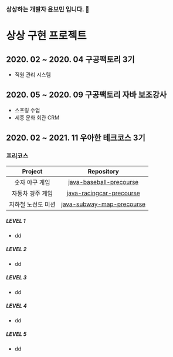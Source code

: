 ### 상상하는 개발자 윤보민 입니다. 🐥
# 상상 구현 프로젝트
## 2020. 02 ~ 2020. 04 구공팩토리 3기
- 직원 관리 시스템

## 2020. 05 ~ 2020. 09 구공팩토리 자바 보조강사
- 스프링 수업
- 세종 문화 회관 CRM

## 2020. 02 ~ 2021. 11 우아한 테크코스 3기
### 프리코스
|Project |Repository|
|:------:|:---------:|
|숫자 야구 게임|[java-baseball-precourse](https://github.com/da-nyee/java-baseball-precourse/tree/da-nyee)|
|자동차 경주 게임|[java-racingcar-precourse](https://github.com/da-nyee/java-racingcar-precourse/tree/da-nyee)|
|지하철 노선도 미션|[java-subway-map-precourse](https://github.com/da-nyee/java-subway-map-precourse/tree/da-nyee)|

##### LEVEL 1
- dd
##### LEVEL 2
- dd
##### LEVEL 3
- dd
##### LEVEL 4
- dd
##### LEVEL 5
- dd

